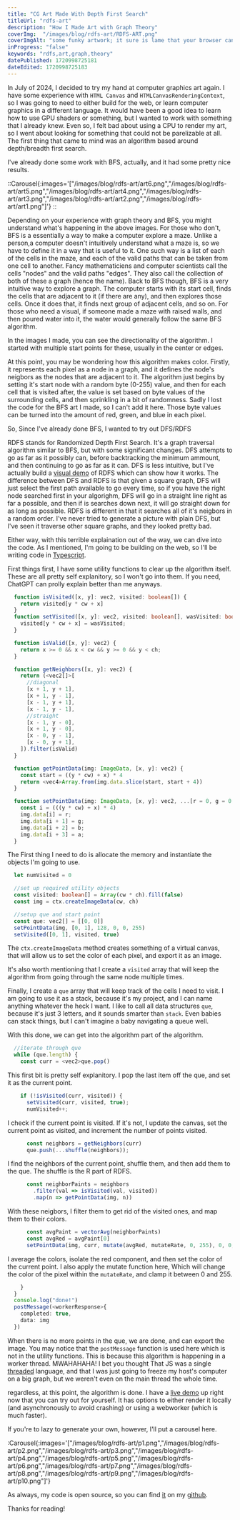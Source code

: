 ```yaml
---
title: "CG Art Made With Depth First Search"
titleUrl: "rdfs-art"
description: "How I Made Art with Graph Theory"
coverImg:  "/images/blog/rdfs-art/RDFS-ART.png"
coverImgAlt: "some funky artwork; it sure is lame that your browser cant render it or you cant see it."
inProgress: "false"
keywords: "rdfs,art,graph,theory"
datePublished: 1720998725181
dateEdited: 1720998725183
---
```



In July of 2024, I decided to try my hand at computer graphics art again. I have some experience with `HTML Canvas` and `HTMLCanvasRenderingContext`, so I was going to need to either build for the web, or learn computer graphics in a different language. It would have been a good idea to learn how to use GPU shaders or something, but I wanted to work with something that I already knew. Even so, I felt bad about using a CPU to render my art, so I went about looking for something that could not be parelizable at all. The first thing that came to mind was an algorithm based around depth/breadth first search.

I've already done some work with BFS, actually, and it had some pretty nice results.

::Carousel{:images='["/images/blog/rdfs-art/art6.png","/images/blog/rdfs-art/art5.png","/images/blog/rdfs-art/art4.png","/images/blog/rdfs-art/art3.png","/images/blog/rdfs-art/art2.png","/images/blog/rdfs-art/art1.png"]'}
::

Depending on your experience with graph theory and BFS, you might understand what's happening in the above images. For those who don't, BFS is a essentially a way to make a computer explore a maze. Unlike a person,a computer doesn't intuitively understand what a maze is, so we have to define it in a way that is useful to it. One such way is a list of each of the cells in the maze, and each of the valid paths that can be taken from one cell to another. Fancy mathematiciens and computer scientists call the cells "nodes" and the valid paths "edges". They also call the collection of both of these a graph (hence the name). Back to BFS though, BFS is a very intuitive way to explore a graph. The computer starts with its start cell, finds the cells that are adjacent to it (if there are any), and then explores those cells. Once it does that, it finds next group of adjacent cells, and so on. For those who need a visual, if someone made a maze with raised walls, and then poured water into it, the water would generally follow the same BFS algorithm. 

In the images I made, you can see the directionality of the algorithm. I started with multiple start points for these, usually in the center or edges. 

At this point, you may be wondering how this algorithm makes color. Firstly, it represents each pixel as a node in a graph, and it defines the node's neigbors as the nodes that are adjacent to it. The algorithm just begins by setting it's start node with a random byte (0-255) value, and then for each cell that is visited after, the value is set based on byte values of the surrounding cells, and then sprinkling in a bit of randomness. Sadly I lost the code for the BFS art I made, so I can't add it here. Those byte values can be turned into the amount of red, green, and blue in each pixel.

So, Since I've already done BFS, I wanted to try out DFS/RDFS

RDFS stands for Randomized Depth First Search. It's a graph traversal algorithm similar to BFS, but with some significant changes. DFS attempts to go as far as it possibly can, before backtracking the minimum ammount, and then continuing to go as far as it can. DFS is less intuitive, but I've actually build a [visual demo](https://bakedpotatolord.github.io/maze-generator/visualize/) of RDFS which can show how it works. The difference between DFS and RDFS is that given a square graph, DFS will just select the first path available to go every time, so if you have the right node searched first in your algorighm, DFS will go in a straight line right as far a possible, and then if is searches down next, it will go straight down for as long as possible. RDFS is different in that it searches all of it's neigbors in a random order. I've never tried to generate a picture with plain DFS, but I've seen it traverse other square graphs, and they looked pretty bad. 

Either way, with this terrible explaination out of the way, we can dive into the code. As I mentioned, I'm going to be building on the web, so I'll be writing code in [Typescript](https://www.typescriptlang.org/).

First things first, I have some utility functions to clear up the algorithm itself. These are all pretty self explanitory, so I won't go into them. If you need, ChatGPT can prolly explain better than me anyways.

```ts
  function isVisited([x, y]: vec2, visited: boolean[]) {
    return visited[y * cw + x]
  }
  function setVisited([x, y]: vec2, visited: boolean[], wasVisited: boolean) {
    visited[y * cw + x] = wasVisited;
  }

  function isValid([x, y]: vec2) {
    return x >= 0 && x < cw && y >= 0 && y < ch;
  }

  function getNeighbors([x, y]: vec2) {
    return (<vec2[]>[
      //diagonal
      [x + 1, y + 1],
      [x + 1, y - 1],
      [x - 1, y + 1],
      [x - 1, y - 1],
      //straight 
      [x - 1, y - 0],
      [x + 1, y - 0],
      [x - 0, y - 1],
      [x - 0, y + 1],
    ]).filter(isValid)
  }

  function getPointData(img: ImageData, [x, y]: vec2) {
    const start = ((y * cw) + x) * 4
    return <vec4>Array.from(img.data.slice(start, start + 4))
  }

  function setPointData(img: ImageData, [x, y]: vec2, ...[r = 0, g = 0, b = 0, a = 0]: vec4) {
    const i = (((y * cw) + x) * 4)
    img.data[i] = r;
    img.data[i + 1] = g;
    img.data[i + 2] = b;
    img.data[i + 3] = a;
  }
```

The First thing I need to do is allocate the memory and instantiate the objects I'm going to use.

```ts
  let numVisited = 0

  //set up required utility objects
  const visited: boolean[] = Array(cw * ch).fill(false)
  const img = ctx.createImageData(cw, ch)

  //setup que and start point
  const que: vec2[] = [[0, 0]]
  setPointData(img, [0, 1], 128, 0, 0, 255)
  setVisited([0, 1], visited, true)
```

The `ctx.createImageData` method creates something of a virtual canvas, that will allow us to set the color of each pixel, and export it as an image.

It's also worth mentioning that I create a `visited` array that will keep the algorithm from going through the same node multiple times.

Finally, I create a `que` array that will keep track of the cells I need to visit. I am going to use it as a stack, because it's my project, and I can name anything whatever the heck I want. I like to call all data structures `que`, because it's just 3 letters, and it sounds smarter than `stack`. Even babies can stack things, but I can't imagine a baby navigating a queue well.

With this done, we can get into the algorithm part of the algorithm.

```ts
  //iterate through que
  while (que.length) {
    const curr = <vec2>que.pop()
```
This first bit is pretty self explanitory. I pop the last item off the que, and set it as the current point.
```ts
    if (!isVisited(curr, visited)) {
      setVisited(curr, visited, true);
      numVisited++;
```
I check if the current point is visited. If it's not, I update the canvas, set the current point as visited, and increment the number of points visited.
```ts
      const neighbors = getNeighbors(curr)
      que.push(...shuffle(neighbors));
```
I find the neighbors of the current point, shuffle them, and then add them to the que. The shuffle is the R part of RDFS. 
```ts
      const neighborPaints = neighbors
        .filter(val => isVisited(val, visited))
        .map(n => getPointData(img, n))
```
With these neigbors, I filter them to get rid of the visited ones, and map them to their colors. 
```ts
      const avgPaint = vectorAvg(neighborPaints)
      const avgRed = avgPaint[0]
      setPointData(img, curr, mutate(avgRed, mutateRate, 0, 255), 0, 0, 255)
```
I average the colors, isolate the red component, and then set the color of the current point.
I also apply the mutate function here, Which will change the color of the pixel within the `mutateRate`, and clamp it between 0 and 255.
```ts
    }
  }
  console.log("done!")
  postMessage(<workerResponse>{
    completed: true,
    data: img
  })
```
When there is no more points in the que, we are done, and can export the image. You may notice that the `postMessage` function is used here which is not in the utility functions. This is because this algorithm is happening in a worker thread. MWAHAHAHA! I bet you thought That JS was a single [threaded](https://en.wikipedia.org/wiki/Thread_(computing)) language, and that I was just going to freeze my host's computer on a big graph, but we weren't even on the main thread the whole time.

regardless, at this point, the algorithm is done. I have a [live demo](https://cg-art.vercel.app/) up right now that you can try out for yourself. It has options to either render it locally (and asynchronously to avoid crashing) or using a webworker (which is much faster).

If you're to lazy to generate your own, however, I'll put a carousel here.

:Carousel{:images='["/images/blog/rdfs-art/p1.png","/images/blog/rdfs-art/p2.png","/images/blog/rdfs-art/p3.png","/images/blog/rdfs-art/p4.png","/images/blog/rdfs-art/p5.png","/images/blog/rdfs-art/p6.png","/images/blog/rdfs-art/p7.png","/images/blog/rdfs-art/p8.png","/images/blog/rdfs-art/p9.png","/images/blog/rdfs-art/p10.png"]'}

As always, my code is open source, so you can find [it](https://github.com/bakedPotatoLord/CG-Art) on my [github](https://github.com/bakedPotatoLord/).

Thanks for reading!